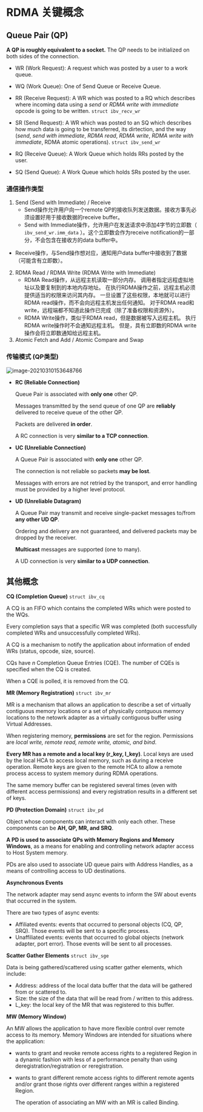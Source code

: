 # RDMA 关键概念

## Queue Pair (QP)

**A QP is roughly equivalent to a socket.** The QP needs to be initialized on both sides of the connection. 

* WR (Work Request): A request which was posted by a user to a work queue.
* WQ (Work Queue): One of Send Queue or Receive Queue.

* RR (Receive Request): A WR which was posted to a RQ which describes where incoming data using a *send* or *RDMA write with immediate* opcode is going to be written. `struct ibv_recv_wr`
* SR (Send Request): A WR which was posted to an SQ which describes how much data is going to be transferred, its dirtection, and the way (*send*, *send with immediate*, *RDMA read*, *RDMA write*, *RDMA write with immediate*, RDMA atomic operations). `struct ibv_send_wr`
* RQ (Receive Queue): A Work Queue which holds RRs posted by the user.
* SQ (Send Queue): A Work Queue which holds SRs posted by the user.



### 通信操作类型

1. Send (Send with Immediate) / Receive
   * Send操作允许用户向一个remote QP的接收队列发送数据。接收方事先必须设置好用于接收数据的receive buffer。
   * Send with Immediate操作，允许用户在发送请求中添加4字节的立即数（ `ibv_send_wr.imm_data` ）。这个立即数会作为receive notification的一部分，不会包含在接收方的data buffer中。
* Receive操作，与Send操作想对应，通知用户data buffer中接收到了数据（可能含有立即数）。
2. RDMA Read / RDMA Write (RDMA Write with Immediate)
   * RDMA Read操作，从远程主机读取一部分内存。 调用者指定远程虚拟地址以及要复制到的本地内存地址。 在执行RDMA操作之前，远程主机必须提供适当的权限来访问其内存。 一旦设置了这些权限，本地就可以进行RDMA read操作，而不会向远程主机发出任何通知。 对于RDMA read和write，远程端都不知道此操作已完成（除了准备权限和资源外）。
   * RDMA Write操作，类似于RDMA read，但是数据被写入远程主机。 执行RDMA write操作时不会通知远程主机。 但是，具有立即数的RDMA write操作会将立即数通知给远程主机。
3. Atomic Fetch and Add / Atomic Compare and Swap



### 传输模式 (QP类型)

![image-20210310153648766](/Users/kira/PKU/RDMA/RDMA-Tutorial/imgs/image-20210310153648766.png)

* **RC (Reliable Connection)**

  Queue Pair is associated with **only one** other QP.

  Messages transmitted by the send queue of one QP are **reliably** delivered to receive queue of the other QP.

  Packets are delivered **in order**.

  A RC connection is very **similar to a TCP connection**.

* **UC (Unreliable Connection)**

  A Queue Pair is associated with **only one** other QP.

  The connection is not reliable so packets **may be lost**.

  Messages with errors are not retried by the transport, and error handling must be provided by a higher level protocol.

* **UD (Unreliable Datagram)**

  A Queue Pair may transmit and receive single-packet messages to/from **any other UD QP**.

  Ordering and delivery are not guaranteed, and delivered packets may be dropped by the receiver.

  **Multicast** messages are supported (one to many).

  A UD connection is very **similar to a UDP connection**.



## 其他概念

**CQ (Completion Queue)** `struct ibv_cq`

A CQ is an FIFO which contains the completed WRs which were posted to the WQs. 

Every completion says that a specific WR was completed (both successfully completed WRs and unsuccessfully completed WRs).

A CQ is a mechanism to notify the application about information of ended WRs (status, opcode, size, source).

CQs have *n* Completion Queue Entries (CQE). The number of CQEs is specified when the CQ is created. 

When a CQE is polled, it is removed from the CQ.



**MR (Memory Registration)** `struct ibv_mr`

MR is a mechanism that allows an application to describe a set of virtually contiguous memory locations or a set of physically contguous memory locations to the netowrk adapter as a virtually contiguous buffer using Virtual Addresses.

When registering memory, **permissions** are set for the region. Permissions are *local write, remote read, remote write, atomic, and bind*.

**Every MR has a remote and a local key (r_key, l_key)**. Local keys are used by the local HCA to access local memory, such as during a receive operation. Remote keys are given to the remote HCA to allow a remote process access to system memory during RDMA operations.

The same memory buffer can be registered several times (even with different access permissions) and every registration results in a different set of keys.



**PD (Protection Domain)** `struct ibv_pd`

Object whose components can interact with only each other. These components can be **AH, QP, MR, and SRQ**.

**A PD is used to associate QPs with Memory Regions and Memory Windows**, as a means for enabling and controlling network adapter access to Host System memory.

PDs are also used to associate UD queue pairs with Address Handles, as a means of controlling access to UD destinations.



**Asynchronous Events**

The network adapter may send async events to inform the SW about events that occurred in the system.

There are two types of async events:

* Affiliated events: events that occurred to personal objects (CQ, QP, SRQ). Those events will be sent to a specific process.
* Unaffiliated events: events that occurred to global objects (network adapter, port error). Those events will be sent to all processes.



**Scatter Gather Elements** `struct ibv_sge` 

Data is being gathered/scattered using scatter gather elements, which include:

* Address: address of the local data buffer that the data will be gathered from or scattered to. 
* Size: the size of the data that will be read from / written to this address.
* L_key: the local key of the MR that was registered to this buffer.



**MW (Memory Window)**

An MW allows the application to have more flexible control over remote access to its memory. Memory Windows are intended for situations where the application:

- wants to grant and revoke remote access rights to a registered Region in a dynamic fashion with less of a performance penalty than using deregistration/registration or reregistration.

- wants to grant different remote access rights to different remote agents and/or grant those rights over different ranges within a registered Region.

  The operation of associating an MW with an MR is called Binding.
  